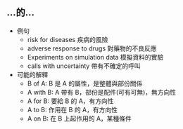 ## ...的...
- 例句
  - risk for diseases 疾病的風險
  - adverse response to drugs 對藥物的不良反應
  - Experiments on simulation data 模擬資料的實驗
  - calls with uncertainty 帶有不確定的呼叫
- 可能的解釋
  - B of A: B 是 A 的屬性，是整體與部份關係
  - A with B: A 帶有 B，部份是配件(可有可無)，無方向性
  - A for B: 要給 B 的 A，有方向性
  - A to B: 作用在 B 的 A，有方向性
  - A on B: 在 B 上起作用的 A，某種條件
